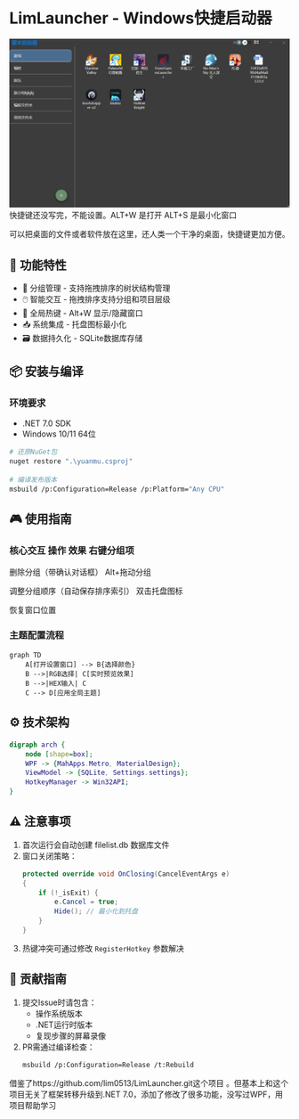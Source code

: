 # LimLauncher - Windows快捷启动器
![应用截图](pics/img.png)
快捷键还没写完，不能设置。ALT+W 是打开 ALT+S 是最小化窗口

可以把桌面的文件或者软件放在这里，还人类一个干净的桌面，快捷键更加方便。

## 🚀 功能特性
- 📂 分组管理 - 支持拖拽排序的树状结构管理
- 🖱️ 智能交互 - 拖拽排序支持分组和项目层级
- 🔑 全局热键 - Alt+W 显示/隐藏窗口
- 📥 系统集成 - 托盘图标最小化
- 🗃️ 数据持久化 - SQLite数据库存储


## 📦 安装与编译
### 环境要求
- .NET 7.0 SDK
- Windows 10/11 64位

```bash
# 还原NuGet包
nuget restore ".\yuanmu.csproj"

# 编译发布版本
msbuild /p:Configuration=Release /p:Platform="Any CPU"
```


## 🎮 使用指南
### 核心交互 操作 效果 右键分组项

删除分组（带确认对话框） Alt+拖动分组

调整分组顺序（自动保存排序索引） 双击托盘图标

恢复窗口位置
### 主题配置流程
```mermaid
graph TD
    A[打开设置窗口] --> B{选择颜色}
    B -->|RGB选择| C[实时预览效果]
    B -->|HEX输入| C
    C --> D[应用全局主题]
 ```

## ⚙️ 技术架构
```dot
digraph arch {
    node [shape=box];
    WPF -> {MahApps.Metro, MaterialDesign};
    ViewModel -> {SQLite, Settings.settings};
    HotkeyManager -> Win32API;
}
 ```

## ⚠️ 注意事项
1. 首次运行会自动创建 filelist.db 数据库文件
2. 窗口关闭策略：
   ```csharp
   protected override void OnClosing(CancelEventArgs e)
   {
       if (!_isExit) {
           e.Cancel = true;
           Hide(); // 最小化到托盘
       }
   }
    ```
3. 热键冲突可通过修改 `RegisterHotkey` 参数解决

## 🤝 贡献指南
1. 提交Issue时请包含：
    - 操作系统版本
    - .NET运行时版本
    - 复现步骤的屏幕录像
2. PR需通过编译检查：
   ```bash
   msbuild /p:Configuration=Release /t:Rebuild
    ```
借鉴了https://github.com/lim0513/LimLauncher.git这个项目 。但基本上和这个项目无关了框架转移升级到.NET 7.0，添加了修改了很多功能，没写过WPF，用项目帮助学习

